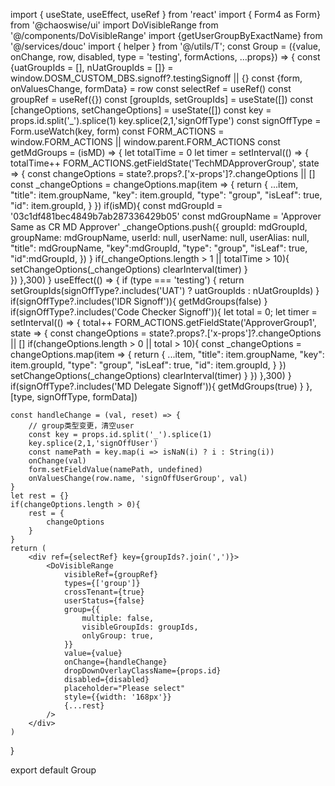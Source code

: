
import { useState, useEffect, useRef } from 'react'
import { Form4 as Form} from '@chaoswise/ui'
import DoVisibleRange from '@/components/DoVisibleRange'
import {getUserGroupByExactName} from '@/services/douc'
import { helper } from '@/utils/T';
const Group = ({value, onChange, row, disabled, type = 'testing', formActions, ...props}) => {
    const {uatGroupIds = [], nUatGroupIds = []} = window.DOSM_CUSTOM_DBS.signoff?.testingSignoff || {}
    const {form, onValuesChange, formData} = row
    const selectRef = useRef()
    const groupRef = useRef({})
    const [groupIds, setGroupIds] = useState([])
    const [changeOptions, setChangeOptions] = useState([])
    const key = props.id.split('_').splice(1)
    key.splice(2,1,'signOffType')
    const signOffType = Form.useWatch(key, form)
    const FORM_ACTIONS =  window.FORM_ACTIONS ||  window.parent.FORM_ACTIONS
    const getMdGroups = (isMD) => {
        let totalTime = 0
        let timer = setInterval(() => {
            totalTime++
            FORM_ACTIONS.getFieldState('TechMDApproverGroup', state => {
                const changeOptions = state?.props?.['x-props']?.changeOptions || []
                const _changeOptions = changeOptions.map(item => {
                    return {
                        ...item,
                        "title": item.groupName,
                        "key": item.groupId,
                        "type": "group",
                        "isLeaf": true,
                        "id": item.groupId,
                    }
                })
                if(isMD){
                    const mdGroupId = '03c1df481bec4849b7ab287336429b05'
                    const mdGroupName = 'Approver Same as CR MD Approver'
                    _changeOptions.push({
                        groupId: mdGroupId,
                        groupName: mdGroupName,
                        userId: null,
                        userName: null,
                        userAlias: null,
                        "title": mdGroupName,
                        "key":mdGroupId,
                        "type": "group",
                        "isLeaf": true,
                        "id":mdGroupId,
                    })
                }
                if(_changeOptions.length > 1 || totalTime > 10){
                    setChangeOptions(_changeOptions)
                    clearInterval(timer) 
                }                
            })
        },300)
    }
    useEffect(() => {
        if (type === 'testing') {
            return setGroupIds(signOffType?.includes('UAT') ? uatGroupIds : nUatGroupIds)
        }
        if(signOffType?.includes('IDR Signoff')){
            getMdGroups(false)
        }
        if(signOffType?.includes('Code Checker Signoff')){
            let total = 0;
            let timer = setInterval(() => {
                total++
                FORM_ACTIONS.getFieldState('ApproverGroup1', state => {
                    const changeOptions = state?.props?.['x-props']?.changeOptions || []
                    if(changeOptions.length > 0 || total > 10){
                        const _changeOptions = changeOptions.map(item => {
                            return {
                                ...item,
                                "title": item.groupName,
                                "key": item.groupId,
                                "type": "group",
                                "isLeaf": true,
                                "id": item.groupId,
                            }
                        })
                        setChangeOptions(_changeOptions)
                        clearInterval(timer)
                    }
                })
            },300)
        }
        if(signOffType?.includes('MD Delegate Signoff')){
            getMdGroups(true)
        }
    }, [type, signOffType, formData])


    const handleChange = (val, reset) => {
        // group类型变更，清空user
        const key = props.id.split('_').splice(1)
        key.splice(2,1,'signOffUser')
        const namePath = key.map(i => isNaN(i) ? i : String(i))
        onChange(val)
        form.setFieldValue(namePath, undefined)
        onValuesChange(row.name, 'signOffUserGroup', val)
    }
    let rest = {}
    if(changeOptions.length > 0){
        rest = {
            changeOptions
        }
    }
    return (
        <div ref={selectRef} key={groupIds?.join(',')}>
            <DoVisibleRange
                visibleRef={groupRef}
                types={['group']}
                crossTenant={true}
                userStatus={false}
                group={{
                    multiple: false,
                    visibleGroupIds: groupIds,
                    onlyGroup: true,
                }}
                value={value}
                onChange={handleChange}
                dropDownOverlayClassName={props.id}
                disabled={disabled}
                placeholder="Please select"
                style={{width: '168px'}}
                {...rest}
            />
        </div>
    )
}


export default Group
